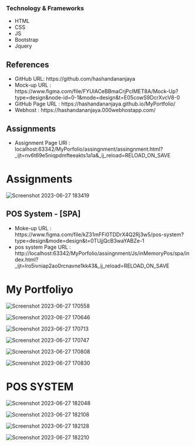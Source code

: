 
<h3>Technology & Frameworks</h3>

<ul>
  <li>HTML</li>
  <li>CSS</li>
  <li>JS</li>
  <li>Bootstrap</li>
  <li>Jquery</li>
</ul>

<h2>References</h2>
<ul>
<li>GitHub URL: https://github.com/hashandananjaya </li>
<li>Mock-up URL : https://www.figma.com/file/FYUlACeBBmaCrjPcIMET8A/Mock-Up?type=design&node-id=0-1&mode=design&t=E05cowS9DcrXvcV8-0 </li>
<li>GitHub Page URL : https://hashandananjaya.github.io/MyPortfolio/ </li>
<li>Webhost : https://hashandananjaya.000webhostapp.com/ </li>
</ul>

<h2> Assignments</h2>
<ul>
<li>Assignment Page URl : localhost:63342/MyPorfolio/assingnment/assingnment.html?_ijt=nv6t69e5niqpdmfteeakts1a1a&_ij_reload=RELOAD_ON_SAVE </li>
</ul>

# Assignments

![Screenshot 2023-06-27 183419](https://github.com/hashandananjaya/MyPortfolio/assets/114279780/6c24586e-aa1a-4424-9623-85dd79c59207)


<h2>POS System - [SPA]</h2>

<ul>
<li>Moke-up URL : https://www.figma.com/file/kZ31mFFi0TDDrX4Q2Rj3w5/pos-system?type=design&mode=design&t=0TUjjQcB3waYABZe-1</li>
<li>pos system Page URL : http://localhost:63342/MyPorfolio/assingnment/Js/inMemoryPos/spa/index.html?_ijt=lro5ivniap2ao0rcnavne1kk43&_ij_reload=RELOAD_ON_SAVE</li>
</ul>

# My Portfoliyo

![Screenshot 2023-06-27 170558](https://github.com/hashandananjaya/MyPortfolio/assets/114279780/7c0d14ce-c6cc-4e60-99e9-1ebe487ec252)

![Screenshot 2023-06-27 170646](https://github.com/hashandananjaya/MyPortfolio/assets/114279780/daedac19-9825-44d9-83d3-73820a989017)

![Screenshot 2023-06-27 170713](https://github.com/hashandananjaya/MyPortfolio/assets/114279780/d216d651-3f9a-4862-b159-05d6885a3fc2)

![Screenshot 2023-06-27 170747](https://github.com/hashandananjaya/MyPortfolio/assets/114279780/7b0abef2-1ad7-47ff-928c-4ff5f0d294c3)

![Screenshot 2023-06-27 170808](https://github.com/hashandananjaya/MyPortfolio/assets/114279780/bdbcc22b-47ce-4d11-991e-624ebb4f0f21)

![Screenshot 2023-06-27 170830](https://github.com/hashandananjaya/MyPortfolio/assets/114279780/57d10d2a-1ebb-4044-834b-f8340f90d70a)

# POS SYSTEM

![Screenshot 2023-06-27 182048](https://github.com/hashandananjaya/MyPortfolio/assets/114279780/7bf4f8ca-9b50-41a7-a417-d54e1dadbe59)

![Screenshot 2023-06-27 182108](https://github.com/hashandananjaya/MyPortfolio/assets/114279780/6a146ea1-45e8-4172-8e3d-04c60d66f3e0)

![Screenshot 2023-06-27 182128](https://github.com/hashandananjaya/MyPortfolio/assets/114279780/283d98b8-8eac-4af3-b189-e0922c1af7d6)

![Screenshot 2023-06-27 182210](https://github.com/hashandananjaya/MyPortfolio/assets/114279780/eedd4c14-8e7c-44c0-bedd-02de76e8fba2)




